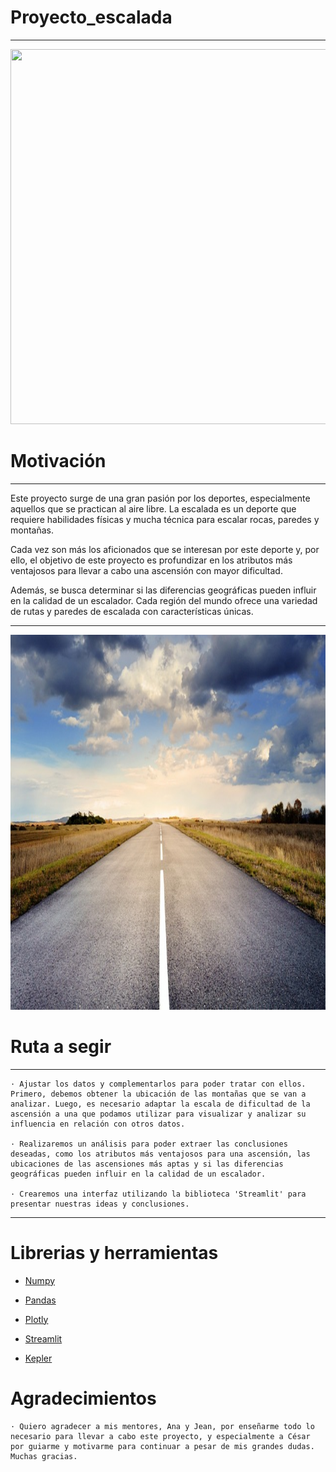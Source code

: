 # Proyecto_escalada
---
<div style = "text-align: center;">
    <img src="image/roc.jpg" width = "1000" height = "600">
</div>


# Motivación
---

Este proyecto surge de una gran pasión por los deportes, especialmente aquellos que se practican al aire libre. La escalada es un deporte que requiere habilidades físicas y mucha técnica para escalar rocas, paredes y montañas. 

Cada vez son más los aficionados que se interesan por este deporte y, por ello, el objetivo de este proyecto es profundizar en los atributos más ventajosos para llevar a cabo una ascensión con mayor dificultad. 

Además, se busca determinar si las diferencias geográficas pueden influir en la calidad de un escalador. Cada región del mundo ofrece una variedad de rutas y paredes de escalada con características únicas.

---
<div style = "text-align: center;">
    <img src="image/ruta.jpg" width = "1000" height = "600">
</div>

# Ruta a segir
---

    · Ajustar los datos y complementarlos para poder tratar con ellos. Primero, debemos obtener la ubicación de las montañas que se van a analizar. Luego, es necesario adaptar la escala de dificultad de la ascensión a una que podamos utilizar para visualizar y analizar su influencia en relación con otros datos.

    · Realizaremos un análisis para poder extraer las conclusiones deseadas, como los atributos más ventajosos para una ascensión, las ubicaciones de las ascensiones más aptas y si las diferencias geográficas pueden influir en la calidad de un escalador.

    · Crearemos una interfaz utilizando la biblioteca 'Streamlit' para presentar nuestras ideas y conclusiones.
---
# Librerias y herramientas

- [Numpy](https://numpy.org/)

- [Pandas](https://pandas.pydata.org/)

- [Plotly](https://plotly.com/)

- [Streamlit](https://docs.streamlit.io/)

- [Kepler](https://kepler.gl/)

# Agradecimientos
    · Quiero agradecer a mis mentores, Ana y Jean, por enseñarme todo lo necesario para llevar a cabo este proyecto, y especialmente a César por guiarme y motivarme para continuar a pesar de mis grandes dudas. Muchas gracias.


